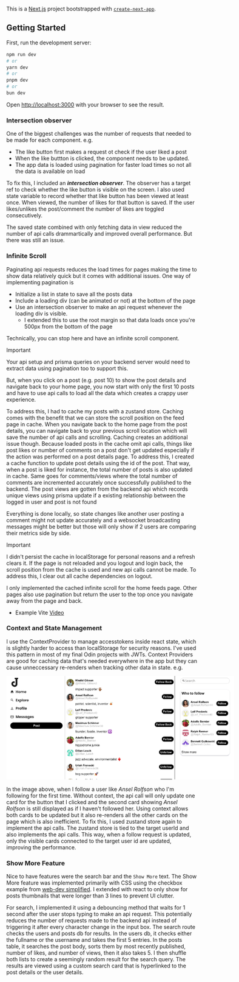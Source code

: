 This is a [Next.js](https://nextjs.org) project bootstrapped with [`create-next-app`](https://nextjs.org/docs/app/api-reference/cli/create-next-app).

## Getting Started

First, run the development server:

```bash
npm run dev
# or
yarn dev
# or
pnpm dev
# or
bun dev
```

Open [http://localhost:3000](http://localhost:3000) with your browser to see the result.


### Intersection observer
One of the biggest challenges was the number of requests that needed to be made for each component. e.g.
- The like button first makes a request ot check if the user liked a post
- When the like buttton is clicked, the component needs to be updated.
- The app data is loaded using pagination for faster load times so not all the data is available on load

To fix this, I included an ***intersection observer***. The observer has a target ref to check whether the like 
button is visible on the screen. I also used state variable to record whether that like button has been viewed 
at least once. When viewed, the number of likes for that button is saved. If the user likes/unlikes the post/comment 
the number of likes are toggled consecutively. <br>

The saved state combined with only fetching data in view reduced the number of api calls drammartically and improved 
overall performance. But there was still an issue.

### Infinite Scroll
Paginating api requests reduces the load times for pages making the time to show data relatively quick but it comes 
with additional issues. One way of implementing pagination is
- Initialize a list in state to save all the posts data
- Include a loading div (can be animated or not) at the bottom of the page
- Use an intersection observer to make an api request whenever the loading div is visible.
    - I extended this to use the root margin so that data loads once you're 500px from the bottom of the page

Technically, you can stop here and have an infinite scroll component. 

> [!Important]
> Your api setup and prisma queries on your backend server would need to extract data using pagination too to support this.

But, when you click on a post (e.g. post 10) to show the post details and navigate back to your home page, you 
now start with only the first 10 posts and have to use api calls to load all the data which creates a crappy user 
experience. <br>

To address this, I had to cache my posts with a zustand store. Caching comes with the benefit that we can store the scroll 
position on the feed page in cache. When you navigate back to the home page from the post details, you can navigate back 
to your previous scroll location which will save the number of api calls and scrolling. Caching creates an additional issue 
though. Because loaded posts in the cache omit api calls, things like post likes or number of comments on a post don't get 
updated especially if the action was performed on a post details page. To address this, I created a cache function to update 
post details using the id of the post. That way, when a post is liked for instance, the total number of posts is also 
updated in cache. Same goes for comments/views where the total number of comments are incremented accurately once successfully 
published to the backend. The post views are gotten from the backend api which records unique views using prisma update 
if a existing relationship between the logged in user and post is not found <br>

Everything is done locally, so state changes like another user posting a comment might not update accurately and a websocket 
broadcasting messages might be better but those will only show if 2 users are comparing their metrics side by side.

> [!Important]
> I didn't persist the cache in localStorage for personal reasons and a refresh clears it. If the page is not reloaded 
and you logout and login back, the scroll position from the cache is used and new api calls cannot be made. To address 
this, I clear out all cache dependencies on logout.

I only implemented the cached infinite scroll for the home feeds page. Other pages also use pagination but return the user 
to the top once you navigate away from the page and back.

- Example Vite [Video](https://www.youtube.com/watch?v=nR85ayDEVBc) 

### Context and State Management
I use the ContextProvider to manage accesstokens inside react state, which is slightly harder to access than localStorage for 
security reasons. I've used this pattern in most of my final Odin projects with JWTs. Context Providers are good for caching 
data that's needed everywhere in the app but they can cause unneccessary re-renders when tracking other data in state. e.g.

<div style="width:600px; margin: 0 auto">
    <img style="object-fit:contain; max-width:100%;" src="./public/Context Example.png" alt="desktop view of application" >
</div>

In the image above, when I follow a user like _Ansel Rolfson_ who I'm following for the first time. Without context, the api 
call will only update one card for the button that I clicked and the second card showing _Ansel Rolfson_ is still displayed 
as if I haven't followed her. Using context allows both cards to be updated but it also re-renders all the other cards on the 
page which is also inefficient. To fix this, I used zustand store again to implement the api calls. The zustand store is tied 
to the target userId and also implements the api calls. This way, when a follow request is updated, only the visible cards 
connected to the target user id are updated, improving the performance.


### Show More Feature
Nice to have features were the search bar and the `Show More` text. The Show More feature was implemented primarily with CSS 
using the checkbox example from [web-dev simplified](https://www.youtube.com/watch?v=OhCzEjXvY9A). I extended with react to 
only show for posts thumbnails that were longer than 3 lines to prevent UI clutter. <br>

For search, I implemented it using a debouncing method that waits for 1 second after the user stops typing to make an api 
request. This potentially reduces the number of requests made to the backend api instead of triggering it after every character 
change in the input box. The search route checks the users and posts db for results. In the users db, it checks either the fullname 
or the username and takes the first 5 entries. In the posts table, it searches the post body, sorts them by most recently published, 
number of likes, and number of views, then it also takes 5. I then shuffle both lists to create a seemingly random result for the 
search query. The results are viewed using a custom search card that is hyperlinked to the post details or the user details.